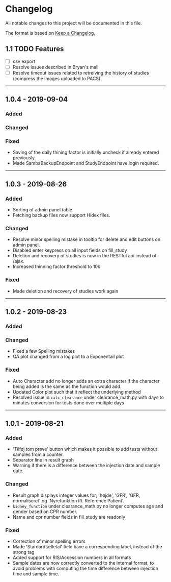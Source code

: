 # Changelog
All notable changes to this project will be documented in this file.

The format is based on [Keep a Changelog](https://keepachangelog.com/en/1.0.0/),
<!-- and this project adheres to [Semantic Versioning](https://semver.org/spec/v2.0.0.html). -->

## 1.1 TODO Features
  - [ ] csv export
  - [ ] Resolve issues described in Bryan's mail
  - [ ] Resolve timeout issues related to retreiving the history of studies (compress the images uploaded to PACS)

---

## 1.0.4 - 2019-09-04
### Added


### Changed


### Fixed
  - Saving of the daily thining factor is initially uncheck if already entered previously.
  - Made SambaBackupEndpoint and StudyEndpoint have login required.

---

## 1.0.3 - 2019-08-26
### Added
  - Sorting of admin panel table.
  - Fetching backup files now support Hidex files.

### Changed
  - Resolve minor spelling mistake in tooltip for delete and edit buttons on admin panel.
  - Disabled enter keypress on all input fields on fill_study
  - Deletion and recovery of studies is now in the RESTful api instead of /ajax.
  - Increased thinning factor threshold to 10k

### Fixed
  - Made deletion and recovery of studies work again

---

## 1.0.2 - 2019-08-23
### Added

### Changed
  - Fixed a few Spelling mistakes
  - QA plot changed from a log plot to a Exponentail plot

### Fixed
  - Auto Character add no longer adds an extra character if the character being added is the same as the function would add.
  - Updated Color plot such that it reflect the underlying method
  - Resolved issue in ```calc_clearance``` under clearance_math.py with days to minutes conversion for tests done over multiple days

---

## 1.0.1 - 2019-08-21
### Added
- 'Tilføj tom prøve' button which makes it possible to add tests without samples from a counter.
- Separator line in result graph
- Warning if there is a difference between the injection date and sample date.

### Changed
- Result graph displays integer values for; 'højde', 'GFR', 'GFR, normaliseret' og 'Nyrefunktion ift. Reference Patient'. 
- ```kidney_function``` under clearance_math.py no longer computes age and gender based on CPR number.
- Name and cpr number fields in fill_study are readonly

### Fixed
- Correction of minor spelling errors
- Made 'Stardardtælletal' field have a corresponding label, instead of the strong tag
- Added support for RIS/Accession numbers in all formats
- Sample dates are now correctly converted to the internal format, to avoid problems with computing the time difference between injection time and sample time.
